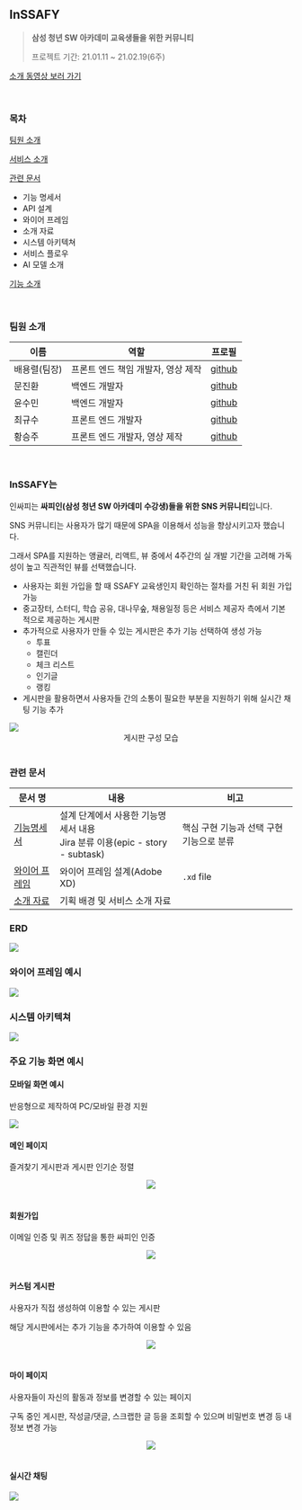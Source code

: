## InSSAFY

>  **삼성 청년 SW 아카데미 교육생들을 위한 커뮤니티**
>
>  프로젝트 기간: 21.01.11 ~ 21.02.19(6주)

[소개 동영상 보러 가기](https://www.youtube.com/watch?v=8hFrkriWEDc)



<br/>



### 목차

[팀원 소개](#팀원-소개)

[서비스 소개](#InSSAFY는)

[관련 문서](#관련-문서)

- 기능 명세서
- API 설계
- 와이어 프레임
- 소개 자료
- 시스템 아키텍쳐
- 서비스 플로우
- AI 모델 소개

[기능 소개](#주요-기능-화면-예시)



<br/>



### 팀원 소개

| 이름         | 역할                               | 프로필                                   |
| ------------ | ---------------------------------- | ---------------------------------------- |
| 배용렬(팀장) | 프론트 엔드 책임 개발자, 영상 제작 | [github](https://github.com/YRBae)       |
| 문진환       | 백엔드 개발자                      | [github](https://github.com/moonjinhwan) |
| 윤수민       | 백엔드 개발자                      | [github](https://github.com/sumin2791)   |
| 최규수       | 프론트 엔드 개발자                 | [github](https://github.com/qsoo)        |
| 황승주       | 프론트 엔드 개발자, 영상 제작      | [github](https://github.com/wealways)    |



<br/>



### InSSAFY는

인싸피는 **싸피인(삼성 청년 SW 아카데미 수강생)들을 위한 SNS 커뮤니티**입니다. 

SNS 커뮤니티는 사용자가 많기 때문에 SPA을 이용해서 성능을 향상시키고자 했습니다. 

그래서 SPA를 지원하는 앵귤러, 리액트, 뷰 중에서 4주간의 실 개발 기간을 고려해 가독성이 높고 직관적인 뷰를 선택했습니다.

- 사용자는 회원 가입을 할 때 SSAFY 교육생인지 확인하는 절차를 거친 뒤 회원 가입 가능
- 중고장터, 스터디, 학습 공유, 대나무숲, 채용일정 등은 서비스 제공자 측에서 기본적으로 제공하는 게시판
- 추가적으로 사용자가 만들 수 있는 게시판은 추가 기능 선택하여 생성 가능
  - 투표
  - 캘린더
  - 체크 리스트
  - 인기글
  - 랭킹
- 게시판을 활용하면서 사용자들 간의 소통이 필요한 부분을 지원하기 위해 실시간 채팅 기능 추가

<img src="assets/1_description.png">

<center>게시판 구성 모습</center>



<br/>



### 관련 문서

| 문서 명                                                      | 내용                                                         | 비고                                     |
| ------------------------------------------------------------ | ------------------------------------------------------------ | ---------------------------------------- |
| [기능명세서](https://docs.google.com/spreadsheets/d/1c8vtOIx0Vuldx85c84Zsc0akzTIEym5nZ288E4hRMuA/edit?usp=sharing) | 설계 단계에서 사용한 기능명세서 내용<br/>Jira 분류 이용(epic - story - subtask) | 핵심 구현 기능과 선택 구현 기능으로 분류 |
| [와이어 프레임](./assets/wireframe.xd)                       | 와이어 프레임 설계(Adobe XD)                                 | `.xd` file                               |
| [소개 자료](./assets/소개자료.pdf)                           | 기획 배경 및 서비스 소개 자료                                |                                          |



### ERD

<img src="assets/ERD.png">



<br/>



### 와이어 프레임 예시

<img src="assets/wireframe.png">



<br/>



### 시스템 아키텍쳐

<img src="assets/system_architecture.png">



<br/>



### 주요 기능 화면 예시

#### 모바일 화면 예시

반응형으로 제작하여 PC/모바일 환경 지원

<img src="assets/7_mobile.gif">



<br/>



#### 메인 페이지

즐겨찾기 게시판과 게시판 인기순 정렬

<center><img src="assets/2_main.gif"/></center>



<br/>



#### 회원가입

이메일 인증 및 퀴즈 정답을 통한 싸피인 인증

<center><img src="assets/3_join.gif"/></center>



<br/>



#### 커스텀 게시판

사용자가 직접 생성하여 이용할 수 있는 게시판

해당 게시판에서는 추가 기능을 추가하여 이용할 수 있음

<center><img src="assets/4_custom_board.JPG"/></center>



<br>



#### 마이 페이지

사용자들이 자신의 활동과 정보를 변경할 수 있는 페이지

구독 중인 게시판, 작성글/댓글, 스크랩한 글 등을 조회할 수 있으며 비밀번호 변경 등 내 정보 변경 가능

<center><img src="assets/5_mypage.gif"></center>



<br/>



#### 실시간 채팅

<img src="assets/6_chat.JPG">



<br/>

